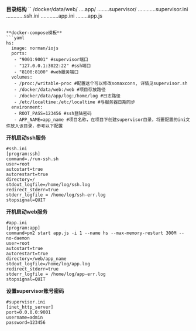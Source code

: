**目录结构**
``
/docker/data/web/
....app/
........supervisor/
............supervisor.ini
............ssh.ini
............app.ini
........app.js
```

**docker-compose模板**
```yaml
hs:
  image: norman/iojs
  ports:
   - "9001:9001" #supervisor端口
   - "127.0.0.1:3022:22" #ssh端口
   - "8100:8100" #web服务端口
  volumes:
   - /proc:/writable-proc #配置这个可以修改somaxconn, 详情见supervisor.sh
   - /docker/data/web:/web #项目存放路径
   - /docker/data/app/log:/home/log #日志路径
   - /etc/localtime:/etc/localtime #与服务器日期同步 
  environment:
   - ROOT_PASS=123456 #ssh登陆密码
   - APP_NAME=app_name #项目名称，在项目下创建supervisor目录，将要配置的ini文件放入该目录，参考以下配置
```

**开机启动ssh服务**
```
#ssh.ini
[program:ssh]
command=./run-ssh.sh
user=root
autostart=true
autorestart=true
directory=/
stdout_logfile=/home/log/ssh.log
redirect_stderr=true
stderr_logfile = /home/log/ssh-err.log
stopsignal=QUIT
```

**开机启动web服务**
```
#app.ini
[program:app]
command=pm2 start app.js -i 1 --name hs --max-memory-restart 300M --no-daemon
user=root
autostart=true
autorestart=true
directory=/web/app_name
stdout_logfile=/home/log/app.log
redirect_stderr=true
stderr_logfile = /home/log/app-err.log
stopsignal=QUIT
```

**设置supervisor账号密码**
```
#supervisor.ini
[inet_http_server]
port=0.0.0.0:9001
username=admin
password=123456
```